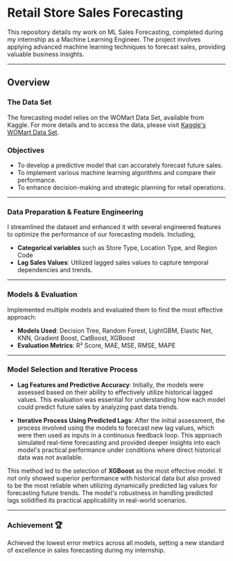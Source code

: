 # Retail Store Sales Forecasting

This repository details my work on ML Sales Forecasting, completed during my internship as a Machine Learning Engineer. The project involves applying advanced machine learning techniques to forecast sales, providing valuable business insights.

***

## Overview

### The Data Set
The forecasting model relies on the WOMart Data Set, available from Kaggle. For more details and to access the data, please visit [Kaggle's WOMart Data Set](https://www.kaggle.com/datasets/shelvigarg/sales-forecasting-womart-store).

### Objectives
- To develop a predictive model that can accurately forecast future sales.
- To implement various machine learning algorithms and compare their performance.
- To enhance decision-making and strategic planning for retail operations.

***

### Data Preparation & Feature Engineering

I streamlined the dataset and enhanced it with several engineered features to optimize the performance of our forecasting models. Including, 
- **Categorical variables** such as Store Type, Location Type, and Region Code
- **Lag Sales Values**: Utilized lagged sales values to capture temporal dependencies and trends.

***

### Models & Evaluation

Implemented multiple models and evaluated them to find the most effective approach:
- **Models Used**: Decision Tree, Random Forest, LightGBM, Elastic Net, KNN, Gradient Boost, CatBoost, XGBoost
- **Evaluation Metrics**: R² Score, MAE, MSE, RMSE, MAPE

***

### Model Selection and Iterative Process

- **Lag Features and Predictive Accuracy**: Initially, the models were assessed based on their ability to effectively utilize historical lagged values. This evaluation was essential for understanding how each model could predict future sales by analyzing past data trends.

- **Iterative Process Using Predicted Lags**: After the initial assessment, the process involved using the models to forecast new lag values, which were then used as inputs in a continuous feedback loop. This approach simulated real-time forecasting and provided deeper insights into each model's practical performance under conditions where direct historical data was not available.

This method led to the selection of **XGBoost** as the most effective model. It not only showed superior performance with historical data but also proved to be the most reliable when utilizing dynamically predicted lag values for forecasting future trends. The model's robustness in handling predicted lags solidified its practical applicability in real-world scenarios.


***

### Achievement 🏆
Achieved the lowest error metrics across all models, setting a new standard of excellence in sales forecasting during my internship.
